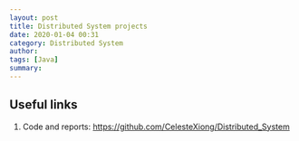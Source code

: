 ```yaml
---
layout: post
title: Distributed System projects
date: 2020-01-04 00:31
category: Distributed System
author: 
tags: [Java]
summary: 
---
```


## Useful links
1. Code and reports: https://github.com/CelesteXiong/Distributed_System


